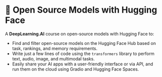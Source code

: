 # 🤗 Open Source Models with Hugging Face 
A **DeepLearning.AI** course on open-source models with Hugging Face to:
- Find and filter open-source models on the Hugging Face Hub based on task, rankings, and memory requirements.
- Write just a few lines of code using the `transformers` library to perform text, audio, image, and multimodal tasks.
- Easily share your AI apps with a user-friendly interface or via API, and run them on the cloud using Gradio and Hugging Face Spaces.
